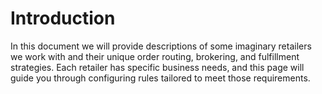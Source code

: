 # Introduction

In this document we will provide descriptions of some imaginary retailers we work with and their unique order routing, brokering, and fulfillment strategies. Each retailer has specific business needs, and this page will guide you through configuring rules tailored to meet those requirements.
